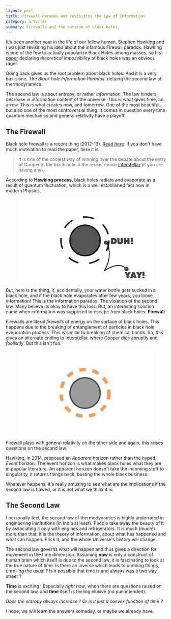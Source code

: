 ```yaml
---
layout: post
title: Firewall Paradox and revisiting the Law of Information
category: articles
summary: Firewalls and the horizon of black holes.
---
```


<span class="dropcap">I</span>t's been another year in the life of our fellow
human, Stephen Hawking and I was just revisiting his idea about the infamous
Firewall paradox. Hawking is one of the few to actually popularize Black Holes
among masses, so his [paper](http://arxiv.org/pdf/1401.5761v1.pdf) declaring
*theoretical impossibility* of black holes was an obvious rager.

Going back gives us the root problem about black holes. And it is a very basic
one. The *Black hole Information Paradox*, defying the second law of
thermodynamics.

The second law is about entropy, or rather *information*. The law hinders
decrease in information content of the universe. This is what gives time, an
arrow. This is what creates now, and tomorrow. One of the most beautiful, but
also one of the most controversial thing. It comes in question every time
quantum mechanics and general relativity have a playoff.

## The Firewall

Black hole firewall is a recent thing (2012-13).
[Read here](http://arxiv.org/pdf/1207.3123v4.pdf). If you don't have much
motivation to read the paper, here it is,

> It is one of the coolest way of winning over the debate about the entry of
> Cooper in the black hole in the recent movie
> [Interstellar](http://www.imdb.com/title/tt0816692/) (if you are having any).

According to **Hawking process**, black holes radiate and evaporate as a result
of quantum fluctuation, which is a well established fact now in modern Physics.

<figure>
<img src="/images/posts/firewall/hawkrad.png">
</figure>

But, here is the thing, if, accidentally, your water bottle gets sucked in a
black hole, and if the black hole evaporates after few years, you loose
information! This is the information paradox. The violation of the second law.
Many believe its okay to have this loss. But, an interesting solution came when
information was supposed to escape from black holes. **Firewall**.

Firewalls are literal *firewalls* of energy on the surface of black holes. This
happens due to the breaking of entanglement of particles in black hole
evaporation process. This is similar to breaking of chemical bonds. So, this
gives an alternate ending to Interstellar, where Cooper dies abruptly and
*foolishly*. But this isn't fun.

<figure>
<img src="/images/posts/firewall/firewall.png">
</figure>

Firewall plays with general relativity on the other side and again, this raises
questions on the second law.

Hawking, in 2014, proposed an *Apparent* horizon rather than the hyped,
*Event* horizon. The event horizon is what makes black holes what they are in
popular literature. An apparent horizon doesn't take the incoming stuff to
singularity, it returns things back, busting the whole black business.

Whatever happens, it's really amusing to see what are the implications if the
second law is flawed, or it is not what we think it is.

## The Second Law

I personally feel, the second law of thermodynamics is highly underrated in
engineering institutions (in India at least). People take away the beauty of it
by associating it only with engines and refrigerators. It is much (much!) more
than that, it is the theory of information, about what has happened and what can
happen. Prick it, and the whole Universe's history will change.

The second law governs what will happen and thus gives a direction for movement
in the time dimension. Assuming **now** is only a construct of human brain which
itself is due to the second law, it is fascinating to look at the true nature of
time. Is there an inverse which leads to undoing things, unrolling the usual ?
Is it possible that time is and always was a two way street ?

**Time** is exciting ! Especially *right now*, when there are questions raised
on the second law, and **time** itself is feeling elusive (no pun intended).

*Does the entropy always increase ? Or is it just a convex function of time ?*

I hope, we will learn the answers someday, or maybe we already have.
